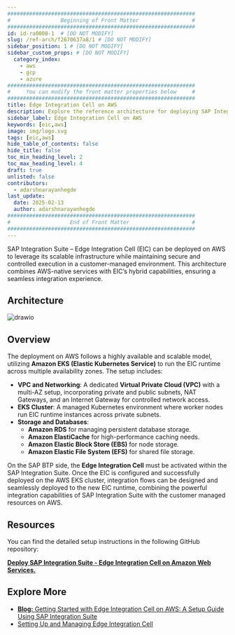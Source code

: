 ```yaml
---
############################################################
#                Beginning of Front Matter                 #
############################################################
id: id-ra0008-1  # [DO NOT MODIFY]
slug: /ref-arch/f2670637a8/1 # [DO NOT MODIFY]
sidebar_position: 1 # [DO NOT MODIFY] 
sidebar_custom_props: # [DO NOT MODIFY]
  category_index: 
    - aws
    - gcp
    - azure
############################################################
#     You can modify the front matter properties below     #
############################################################
title: Edge Integration Cell on AWS
description: Explore the reference architecture for deploying SAP Integration Suite - Edge Integration Cell on AWS. Learn about the required resources, and key considerations for setup and implementation on AWS.
sidebar_label: Edge Integration Cell on AWS
keywords: [eic,aws]
image: img/logo.svg
tags: [eic,aws]
hide_table_of_contents: false
hide_title: false
toc_min_heading_level: 2
toc_max_heading_level: 4
draft: true
unlisted: false
contributors:
  - adarshnarayanhegde
last_update:
  date: 2025-02-13
  author: adarshnarayanhegde
############################################################
#                   End of Front Matter                    #
############################################################
---
```


SAP Integration Suite – Edge Integration Cell (EIC) can be deployed on AWS to leverage its scalable infrastructure while maintaining secure and controlled execution in a customer-managed environment. This architecture combines AWS-native services with EIC’s hybrid capabilities, ensuring a seamless integration experience.

## Architecture

![drawio](drawio/sap-edge-integration-cell-aws.drawio)

## Overview
The deployment on AWS follows a highly available and scalable model, utilizing **Amazon EKS (Elastic Kubernetes Service)** to run the EIC runtime across multiple availability zones. The setup includes:

- **VPC and Networking**: A dedicated **Virtual Private Cloud (VPC)** with a multi-AZ setup, incorporating private and public subnets, NAT Gateways, and an Internet Gateway for controlled network access.
- **EKS Cluster**: A managed Kubernetes environment where worker nodes run EIC runtime instances across private subnets.
- **Storage and Databases**:  
  - **Amazon RDS** for managing persistent database storage.   
  - **Amazon ElastiCache** for high-performance caching needs.  
  - **Amazon Elastic Block Store (EBS)** for node storage.
  - **Amazon Elastic File System (EFS)** for shared file storage. 

On the SAP BTP side, the **Edge Integration Cell** must be activated within the SAP Integration Suite. Once the EIC is configured and successfully deployed on the AWS EKS cluster, integration flows can be designed and seamlessly deployed to the new EIC runtime, combining the powerful integration capabilities of SAP Integration Suite with the customer managed resources on AWS.

## Resources

You can find the detailed setup instructions in the following GitHub repository:

[**Deploy SAP Integration Suite - Edge Integration Cell on Amazon Web Services.**](https://github.com/SAP-samples/btp-edge-integration-cell-aws)

## Explore More
- [**Blog:** Getting Started with Edge Integration Cell on AWS: A Setup Guide Using SAP Integration Suite](https://community.sap.com/t5/technology-blogs-by-sap/getting-started-with-edge-integration-cell-on-aws-a-setup-guide-using-sap/ba-p/13880982)
- [Setting Up and Managing Edge Integration Cell](https://help.sap.com/docs/integration-suite/sap-integration-suite/setting-up-and-managing-edge-integration-cell)


